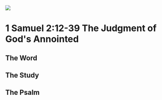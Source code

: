 <img class="intro-right" src="/images/art-david.jpg">

# 1 Samuel 2:12-39 The Judgment of God's Annointed

## The Word

## The Study

### 

## The Psalm

